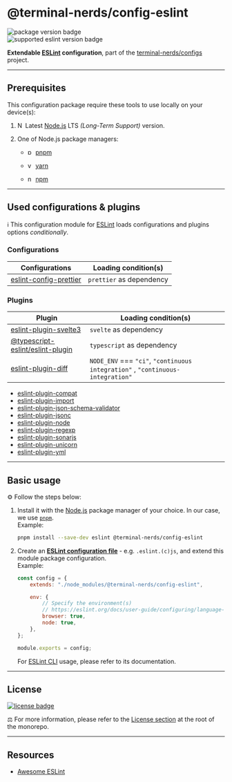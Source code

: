 # @terminal-nerds/config-eslint

![package version badge]\
![supported eslint version badge]

**Extendable [ESLint] configuration**, part of the [terminal-nerds/configs] project.

[package version badge]: https://img.shields.io/github/package-json/v/terminal-nerds/configs?filename=packages%2Feslint%2Fpackage.json&style=for-the-badge
[supported eslint version badge]: https://img.shields.io/github/package-json/dependency-version/terminal-nerds/configs/prettier?filename=packages%2Feslint%2Fpackage.json&style=for-the-badge
[eslint]: https://eslint.org/
[terminal-nerds/configs]: https://github.com/terminal-nerds/configs

---

## Prerequisites

This configuration package require these tools to use locally on your
device(s):

1. <img
      alt="Node.JS logo icon"
      width="14"
      src="https://api.iconify.design/logos/nodejs-icon.svg"
   />
   Latest [Node.js] LTS _(Long-Term Support)_ version.

1. One of Node.js package managers:

    - <img
             alt="pnpm logo icon"
             width="14"
             src="https://api.iconify.design/vscode-icons/file-type-light-pnpm.svg"
          />
      [pnpm]

    - <img
            alt="yarn logo icon"
            width="14"
            src="https://api.iconify.design/logos/yarn.svg"
           />
      [yarn]

    - <img
          alt="npm logo icon"
          width="14"
          src="https://api.iconify.design/logos/npm-icon.svg"
         />
      [npm]

[node.js]: https://nodejs.org/en/
[pnpm]: https://pnpm.io/
[npm]: https://www.npmjs.com/
[yarn]: https://yarnpkg.com/

---

## Used configurations & plugins

ℹ️ This configuration module for [ESLint] loads configurations and plugins
options _conditionally_.

### Configurations

| Configurations           | Loading condition(s)     |
| ------------------------ | ------------------------ |
| [eslint-config-prettier] | `prettier` as dependency |

[eslint-config-prettier]: https://github.com/prettier/eslint-config-prettier

### Plugins

| Plugin                             | Loading condition(s)                                                           |
| ---------------------------------- | ------------------------------------------------------------------------------ |
| [eslint-plugin-svelte3]            | `svelte` as dependency                                                         |
| [@typescript-eslint/eslint-plugin] | `typescript` as dependency                                                     |
| [eslint-plugin-diff]               | `NODE_ENV` === `"ci"`, `"continuous integration"` , `"continuous-integration"` |

[eslint-plugin-svelte3]: https://github.com/sveltejs/eslint-plugin-svelte3
[@typescript-eslint/eslint-plugin]: https://github.com/typescript-eslint/typescript-eslint
[eslint-plugin-diff]: https://github.com/paleite/eslint-plugin-diff

-   [eslint-plugin-compat]
-   [eslint-plugin-import]
-   [eslint-plugin-json-schema-validator]
-   [eslint-plugin-jsonc]
-   [eslint-plugin-node]
-   [eslint-plugin-regexp]
-   [eslint-plugin-sonarjs]
-   [eslint-plugin-unicorn]
-   [eslint-plugin-yml]

[eslint-plugin-compat]: https://github.com/amilajack/eslint-plugin-compat
[eslint-plugin-import]: https://github.com/import-js/eslint-plugin-import
[eslint-plugin-json-schema-validator]: https://github.com/ota-meshi/eslint-plugin-json-schema-validator
[eslint-plugin-jsonc]: https://github.com/ota-meshi/eslint-plugin-jsonc
[eslint-plugin-node]: https://github.com/mysticatea/eslint-plugin-node
[eslint-plugin-regexp]: https://github.com/ota-meshi/eslint-plugin-regexp
[eslint-plugin-sonarjs]: https://github.com/SonarSource/eslint-plugin-sonarjs
[eslint-plugin-unicorn]: https://github.com/sindresorhus/eslint-plugin-unicorn
[eslint-plugin-yml]: https://github.com/ota-meshi/eslint-plugin-yml

---

## Basic usage

⚙️ Follow the steps below:

1. Install it with the [Node.js] package manager of your choice. In our case,
   we use [`pnpm`](pnpm).\
   Example:

    ```sh
    pnpm install --save-dev eslint @terminal-nerds/config-eslint
    ```

    [node.js]: https://nodejs.org/en/
    [`pnpm`]: https://pnpm.io/

1. Create an **[ESLint configuration file]** - e.g. `.eslint.(c)js`, and extend
   this module package configuration.\
   Example:

    ```js
    const config = {
		extends: "./node_modules/@terminal-nerds/config-eslint",

		env: {
			// Specify the environment(s)
			// https://eslint.org/docs/user-guide/configuring/language-options#specifying-environments
			browser: true,
			node: true,
		},
    };

    module.exports = config;
    ```

    For [ESLint CLI] usage, please refer to its documentation.

    [eslint configuration file]: https://eslint.org/docs/user-guide/configuring/configuration-files#using-configuration-files
    [eslint cli]: https://eslint.org/docs/user-guide/command-line-interface

---

## License

[![license badge]][license]

⚖️ For more information, please refer to the [License section] at the root of
the monorepo.

[license badge]: https://img.shields.io/github/license/terminal-nerds/configs?style=for-the-badge
[license]: https://github.com/terminal-nerds/configs/blob/main/LICENSE.md
[license section]: https://github.com/terminal-nerds/configs#License

---

## Resources

-   [Awesome ESLint]

[awesome eslint]: https://github.com/dustinspecker/awesome-eslint

